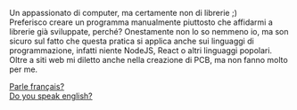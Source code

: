 Un appassionato di computer, ma certamente non di librerie ;)<br>
Preferisco creare un programma manualmente piuttosto che affidarmi a librerie già sviluppate, perché? Onestamente non lo so nemmeno io, ma son sicuro sul fatto che questa pratica si applica anche sui linguaggi di programmazione, infatti niente NodeJS, React o altri linguaggi popolari.<br>
Oltre a siti web mi diletto anche nella creazione di PCB, ma non fanno molto per me.

[Parle français?](README_fr.md)<br>
[Do you speak english?](README_en.md)
